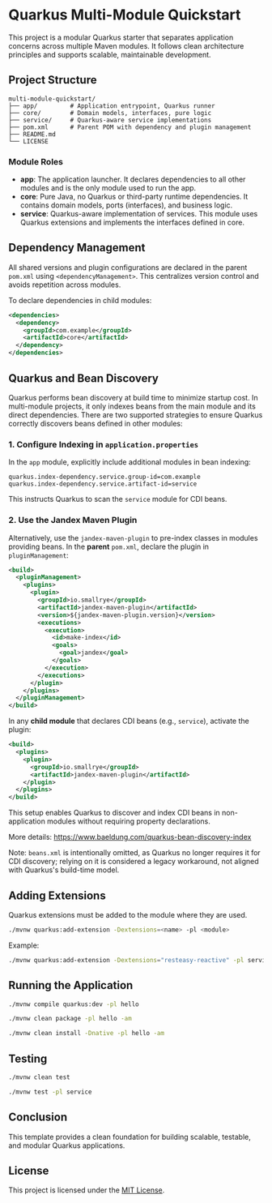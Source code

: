 # Quarkus Multi-Module Quickstart

This project is a modular Quarkus starter that separates application concerns across multiple Maven modules. It follows clean architecture principles and supports scalable, maintainable development.

## Project Structure

```
multi-module-quickstart/
├── app/         # Application entrypoint, Quarkus runner
├── core/        # Domain models, interfaces, pure logic
├── service/     # Quarkus-aware service implementations
├── pom.xml      # Parent POM with dependency and plugin management
├── README.md
└── LICENSE
```


### Module Roles

- **app**: The application launcher. It declares dependencies to all other modules and is the only module used to run the app.
- **core**: Pure Java, no Quarkus or third-party runtime dependencies. It contains domain models, ports (interfaces), and business logic.
- **service**: Quarkus-aware implementation of services. This module uses Quarkus extensions and implements the interfaces defined in core.

## Dependency Management

All shared versions and plugin configurations are declared in the parent `pom.xml` using `<dependencyManagement>`. This centralizes version control and avoids repetition across modules.

To declare dependencies in child modules:

```xml
<dependencies>
  <dependency>
    <groupId>com.example</groupId>
    <artifactId>core</artifactId>
  </dependency>
</dependencies>
```

## Quarkus and Bean Discovery
Quarkus performs bean discovery at build time to minimize startup cost. In multi-module projects, it only indexes beans from the main module and its direct dependencies.
There are two supported strategies to ensure Quarkus correctly discovers beans defined in other modules:
### 1. Configure Indexing in `application.properties`
In the `app` module, explicitly include additional modules in bean indexing:
```properties
quarkus.index-dependency.service.group-id=com.example
quarkus.index-dependency.service.artifact-id=service
```
This instructs Quarkus to scan the `service` module for CDI beans.
### 2. Use the Jandex Maven Plugin
Alternatively, use the `jandex-maven-plugin` to pre-index classes in modules providing beans.
In the **parent** `pom.xml`, declare the plugin in `pluginManagement`:
```xml
<build>
  <pluginManagement>
    <plugins>
      <plugin>
        <groupId>io.smallrye</groupId>
        <artifactId>jandex-maven-plugin</artifactId>
        <version>${jandex-maven-plugin.version}</version>
        <executions>
          <execution>
            <id>make-index</id>
            <goals>
              <goal>jandex</goal>
            </goals>
          </execution>
        </executions>
      </plugin>
    </plugins>
  </pluginManagement>
</build>
```
In any **child module** that declares CDI beans (e.g., `service`), activate the plugin:
```xml
<build>
  <plugins>
    <plugin>
      <groupId>io.smallrye</groupId>
      <artifactId>jandex-maven-plugin</artifactId>
    </plugin>
  </plugins>
</build>
```
This setup enables Quarkus to discover and index CDI beans in non-application modules without requiring property declarations.

More details: https://www.baeldung.com/quarkus-bean-discovery-index  

Note: `beans.xml` is intentionally omitted, as Quarkus no longer requires it for CDI discovery; relying on it is considered a legacy workaround, not aligned with Quarkus's build-time model.

## Adding Extensions

Quarkus extensions must be added to the module where they are used.

```bash
./mvnw quarkus:add-extension -Dextensions=<name> -pl <module>
```

Example:

```bash
./mvnw quarkus:add-extension -Dextensions="resteasy-reactive" -pl service
```

## Running the Application

```bash
./mvnw compile quarkus:dev -pl hello
```

```bash
./mvnw clean package -pl hello -am
```

```bash
./mvnw clean install -Dnative -pl hello -am
```

## Testing

```bash
./mvnw clean test
```

```bash
./mvnw test -pl service
```

## Conclusion

This template provides a clean foundation for building scalable, testable, and modular Quarkus applications.

## License

This project is licensed under the [MIT License](LICENSE).
